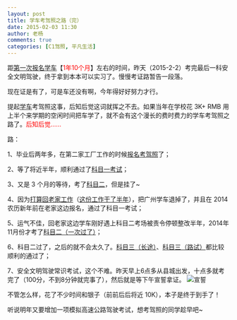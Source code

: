 ```yaml
---
layout: post
title: 学车考驾照之路（完）
date: 2015-02-03 11:30
author: 老杨
comments: true
categories: [C1驾照, 平凡生活]
---
```

距<a href="http://cyhour.com/34" target="_blank">第一次报名学车</a>【<span style = "color:red;">1年10个月</span>】左右的时间，昨天（2015-2-2）考完最后一科安全文明驾驶，终于拿到本本可以实习了。慢慢考证路暂告一段落。
<!--more-->
现在证是有了，可是车还没有啊，今年得好好努力才行。

提起<a href="//cyhour.com/tag/C1驾照" target="_blank">学车</a>考驾照这事，后知后觉这词就挥之不去。如果当年在学校花 3K+ RMB 用上半个来学期的空闲时间把车学了，就不会有这个漫长的费时费力的学车考驾照之路了。<span style = "color:red;">后知后觉……</span>

路：

1、毕业后两年多，在第二家工厂工作的时候<a href="http://cyhour.com/34" target="_blank">报名考驾照</a>了；

2、等了将近半年，顺利通过了<a href="http://cyhour.com/63" target="_blank">科目一考试</a>；

3、又是 3 个月的等待，考了<a href="http://cyhour.com/85" target="_blank">科目二</a>，但是挂了~

4、因为<a href="http://cyhour.com/93" target="_blank">打算回老家工作</a>（<a href="http://cyhour.com/145" target="_blank">这份工作干了半年</a>），把广州学车退掉了，并且在 2014 农历新年前在老家这边报名，通过了科目一考试；

5、运气不佳，回老家这边学车刚好遇上科目二考场被责令停顿整改半年，2014年11月份才考了<a href="http://cyhour.com/132" target="_blank">科目二（一次过了）</a>；

6、科目二过了，之后的就不会太久了。<a href="http://cyhour.com/152" target="_blank">科目三（长途）</a>、<a href="http://cyhour.com/153" target="_blank">科目三（路试）</a>都比较顺利的通过了；

7、安全文明驾驶常识考试，这个不难。昨天早上6点多从县城出发，十点多就考完了（100分，不到8分钟就完事了），然后就是等下午宣誓拿证。
<img src="//cyhour.com/wp-content/uploads/2015/02/C1-xuanshi.jpg" alt=" 宣誓 " />

不管怎么样，花了不少时间和银子（前前后后将近 10K），本子是终于到手了！

听说明年又要增加一项模拟高速公路驾驶考试，想考驾照的同学趁早吧~
